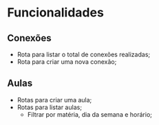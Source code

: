 # Funcionalidades

## Conexões

- Rota para listar o total de conexões realizadas;
- Rota para criar uma nova conexão;

## Aulas

- Rotas para criar uma aula;
- Rotas para listar aulas;
    - Filtrar por matéria, dia da semana e horário;
